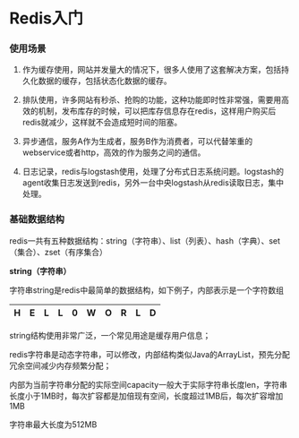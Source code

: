 # Redis入门

### 使用场景

1. 作为缓存使用，网站并发量大的情况下，很多人使用了这套解决方案，包括持久化数据的缓存，包括状态化数据的缓存。

2. 排队使用，许多网站有秒杀、抢购的功能，这种功能即时性非常强，需要用高效的机制，发布库存的时候，可以把库存信息存在redis，这样用户购买后redis就减少，这样就不会造成短时间的阻塞。

3. 异步通信，服务A作为生成者，服务B作为消费者，可以代替笨重的webservice或者http，高效的作为服务之间的通信。

4. 日志记录，redis与logstash使用，处理了分布式日志系统问题。logstash的agent收集日志发送到redis，另外一台中央logstash从redis读取日志，集中处理。



### 基础数据结构

redis一共有五种数据结构：string（字符串）、list（列表）、hash（字典）、set（集合）、zset（有序集合）

**string（字符串）**

字符串string是redis中最简单的数据结构，如下例子，内部表示是一个字符数组

|  H   |  E   |  L   |  L   |  0   |  W   |  O   |  R   |  L   |  D   |
| :--: | :--: | :--: | :--: | :--: | :--: | :--: | :--: | :--: | :--: |

string结构使用非常广泛，一个常见用途是缓存用户信息；

redis字符串是动态字符串，可以修改，内部结构类似Java的ArrayList，预先分配冗余空间减少内存频繁分配；

内部为当前字符串分配的实际空间capacity一般大于实际字符串长度len，字符串长度小于1MB时，每次扩容都是加倍现有空间，长度超过1MB后，每次扩容增加1MB

字符串最大长度为512MB

